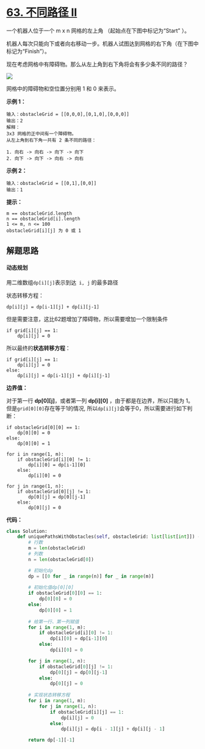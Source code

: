 # [63. 不同路径 II](https://leetcode-cn.com/problems/unique-paths-ii/)

一个机器人位于一个 m x n 网格的左上角 （起始点在下图中标记为“Start” ）。

机器人每次只能向下或者向右移动一步。机器人试图达到网格的右下角（在下图中标记为“Finish”）。

现在考虑网格中有障碍物。那么从左上角到右下角将会有多少条不同的路径？

![](https://assets.leetcode-cn.com/aliyun-lc-upload/uploads/2018/10/22/robot_maze.png)

网格中的障碍物和空位置分别用 1 和 0 来表示。

 

**示例 1：**

```
输入：obstacleGrid = [[0,0,0],[0,1,0],[0,0,0]]
输出：2
解释：
3x3 网格的正中间有一个障碍物。
从左上角到右下角一共有 2 条不同的路径：

1. 向右 -> 向右 -> 向下 -> 向下
2. 向下 -> 向下 -> 向右 -> 向右
```

**示例 2：**

```
输入：obstacleGrid = [[0,1],[0,0]]
输出：1
```

**提示：**

```
m == obstacleGrid.length
n == obstacleGrid[i].length
1 <= m, n <= 100
obstacleGrid[i][j] 为 0 或 1
```



## 解题思路

#### 动态规划

用二维数组`dp[i][j]`表示到达` i, j` 的最多路径

状态转移方程：

```
dp[i][j] = dp[i-1][j] + dp[i][j-1]
```

但是需要注意，这比62题增加了障碍物，所以需要增加一个限制条件

```
if grid[i][j] == 1:
	dp[i][j] = 0
```

所以最终的**状态转移方程**：

```
if grid[i][j] == 1:
	dp[i][j] = 0
else:
	dp[i][j] = dp[i-1][j] + dp[i][j-1]
```

**边界值：**

对于第一行 **dp\[0\]\[j\]**，或者第一列  **dp\[i\]\[0\]** ，由于都是在边界，所以只能为 1。但是`grid[0][0]`存在等于1的情况, 所以`dp[i][j]`会等于0，所以需要进行如下判断：

```
if obstacleGrid[0][0] == 1:
    dp[0][0] = 0
else:
    dp[0][0] = 1

for i in range(1, m):
    if obstacleGrid[i][0] != 1:
        dp[i][0] = dp[i-1][0]
    else:
        dp[i][0] = 0

for j in range(1, n):
    if obstacleGrid[0][j] != 1:
        dp[0][j] = dp[0][j-1]
    else:
        dp[0][j] = 0
```



**代码：**

```python
class Solution:
    def uniquePathsWithObstacles(self, obstacleGrid: list[list[int]]) -> int:
        # 行数
        m = len(obstacleGrid)
        # 列数
        n = len(obstacleGrid[0])

        # 初始化dp
        dp = [[0 for _ in range(n)] for _ in range(m)]
        
        # 初始化值dp[0][0]
        if obstacleGrid[0][0] == 1:
            dp[0][0] = 0
        else:
            dp[0][0] = 1
            
		# 给第一行、第一列赋值
        for i in range(1, m):
            if obstacleGrid[i][0] != 1:
                dp[i][0] = dp[i-1][0]
            else:
                dp[i][0] = 0

        for j in range(1, n):
            if obstacleGrid[0][j] != 1:
                dp[0][j] = dp[0][j-1]
            else:
                dp[0][j] = 0
		
        # 实现状态转移方程
        for i in range(1, m):
            for j in range(1, n):
                if obstacleGrid[i][j] == 1:
                    dp[i][j] = 0
                else:
                    dp[i][j] = dp[i - 1][j] + dp[i][j - 1]

        return dp[-1][-1]
```

